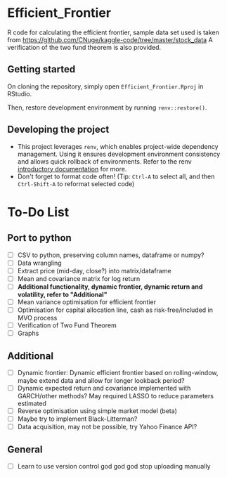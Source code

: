 # Efficient_Frontier
R code for calculating the efficient frontier, sample data set used is taken from https://github.com/CNuge/kaggle-code/tree/master/stock_data
A verification of the two fund theorem is also provided.

## Getting started
On cloning the repository, simply open `Efficient_Frontier.Rproj` in RStudio.

Then, restore development environment by running `renv::restore()`.

## Developing the project
- This project leverages `renv`, which enables project-wide dependency management. Using it ensures development environment consistency and allows quick rollback of environments. Refer to the renv [introductory documentation](https://rstudio.github.io/renv/articles/renv.html) for more.
- Don't forget to format code often! (Tip: `Ctrl-A` to select all, and then `Ctrl-Shift-A` to reformat selected code)

# To-Do List
## Port to python
- [ ] CSV to python, preserving column names, dataframe or numpy?
- [ ] Data wrangling
- [ ] Extract price (mid-day, close?) into matrix/dataframe
- [ ] Mean and covariance matrix for log return
- [ ] **Additional functionality, dynamic frontier, dynamic return and volatility, refer to "Additional"**
- [ ] Mean variance optimisation for efficient frontier
- [ ] Optimisation for capital allocation line, cash as risk-free/included in MVO process
- [ ] Verification of Two Fund Theorem
- [ ] Graphs

## Additional
- [ ] Dynamic frontier: Dynamic efficient frontier based on rolling-window, maybe extend data and allow for longer lookback period?
- [ ] Dynamic expected return and covariance implemented with GARCH/other methods? May required LASSO to reduce parameters estimated
- [ ] Reverse optimisation using simple market model (beta)
- [ ] Maybe try to implement Black-Litterman?
- [ ] Data acquisition, may not be possible, try Yahoo Finance API?

## General
- [ ] Learn to use version control god god god stop uploading manually
